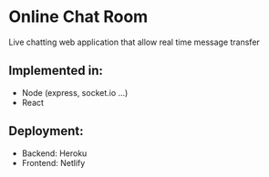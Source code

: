# Online Chat Room

Live chatting web application that allow real time message transfer

## Implemented in:
- Node (express, socket.io ...)
- React

## Deployment:
- Backend: Heroku
- Frontend: Netlify
